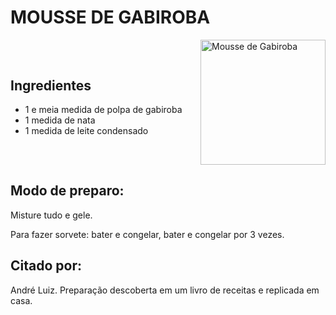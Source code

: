 # MOUSSE DE GABIROBA

<div style="display: flex; align-items: center; justify-content: space-between;">

<div>

## Ingredientes

- 1 e meia medida de polpa de gabiroba
- 1 medida de nata
- 1 medida de leite condensado

</div>

<div>

<img src="/assets/gabiroba.jpeg" alt="Mousse de Gabiroba" style="width: auto; height: 200px;">

</div>

</div>

## Modo de preparo:

Misture tudo e gele.

Para fazer sorvete: bater e congelar, bater e congelar por 3 vezes.

## Citado por:

André Luiz. Preparação descoberta em um livro de receitas e replicada em casa.
